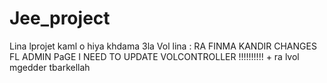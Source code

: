 # Jee_project
Lina lprojet kaml o hiya khdama 3la Vol
lina : RA FINMA KANDIR CHANGES FL ADMIN PaGE I NEED TO UPDATE VOLCONTROLLER !!!!!!!!!! + ra lvol mgedder tbarkellah 
